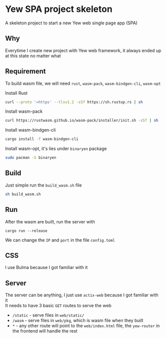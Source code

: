 # Yew SPA project skeleton
A skeleton project to start a new Yew web single page app (SPA)<br>

## Why
Everytime I create new project with Yew web framework, it always ended up at this state no matter what

## Requirement
To build wasm file, we will need `rust`, `wasm-pack`, `wasm-bindgen-cli`, `wasm-opt`

Install Rust
```sh
curl --proto '=https' --tlsv1.2 -sSf https://sh.rustup.rs | sh
```

Install wasm-pack
```sh
curl https://rustwasm.github.io/wasm-pack/installer/init.sh -sSf | sh
```

Install wasm-bindgen-cli
```sh
cargo install -f wasm-bindgen-cli
```

Install wasm-opt, it's lies under `binaryen` package
```sh
sudo pacman -S binaryen
```

## Build
Just simple run the `build_wasm.sh` file
```sh
sh build_wasm.sh
```

## Run
After the wasm are built, run the server with
```
cargo run --release
```

We can change the `IP` and `port` in the file `config.toml`

## CSS
I use Bulma because I got familiar with it

## Server
The server can be anything, I just use `actix-web` because I got familiar with it<br>
It needs to have 3 basic `GET` routes to serve the web
- `/static` - serve files in `web/static/`
- `/wasm` - serve files in `web/pkg`, which is wasm file when they built
- `*` - any other route will point to the `web/index.html` file, the `yew-router` in the frontend will handle the rest